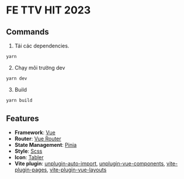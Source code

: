 # FE TTV HIT 2023

## Commands

1. Tải các dependencies.

```bash
yarn
```

2. Chạy môi trường dev

```bash
yarn dev
```

3. Build

```bash
yarn build
```

## Features

- **Framework**: [Vue](https://vuejs.org/)
- **Router**: [Vue Router](https://router.vuejs.org/)
- **State Management**: [Pinia](https://pinia.vuejs.org/)
- **Style**: [Scss](https://sass-lang.com/)
- **Icon**: [Tabler](https://tabler-icons.io/)
- **Vite plugin**: [unplugin-auto-import](https://github.com/antfu/unplugin-auto-import), [unplugin-vue-components](https://github.com/antfu/unplugin-vue-components), [vite-plugin-pages](https://github.com/hannoeru/vite-plugin-pages), [vite-plugin-vue-layouts](https://github.com/JohnCampionJr/vite-plugin-vue-layouts)
